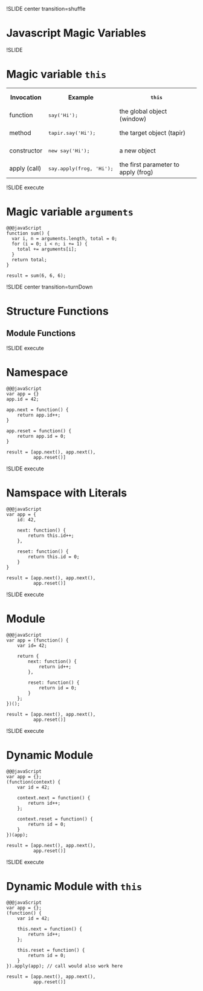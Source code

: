 !SLIDE center transition=shuffle
# Javascript Magic Variables

!SLIDE 
# Magic variable `this`

<table>
<tr>
<th>Invocation</th>
<th>Example</th>
<th><pre>this</pre></th>
</tr>
<tr>
<td>function</td>
<td><pre>say('Hi');</pre></td>
<td>the global object (window)</td>
</tr>
<tr>
<td>method</td>
<td><pre>tapir.say('Hi');</pre></td>
<td>the target object (tapir)</td>
</tr>
<tr>
<td>constructor</td>
<td><pre>new say('Hi');</pre></td>
<td>a new object</td>
</tr>
<tr>
<td>apply (call)</td>
<td><pre>say.apply(frog, 'Hi');</pre></td>
<td>the first parameter to apply (frog)</td>
</tr>
</table>


!SLIDE execute
# Magic variable `arguments`

    @@@javaScript
    function sum() {
      var i, n = arguments.length, total = 0;
      for (i = 0; i < n; i += 1) {
        total += arguments[i];
      }
      return total;
    }
    
    result = sum(6, 6, 6);


!SLIDE center transition=turnDown
# Structure Functions
## Module Functions


!SLIDE execute
# Namespace

    @@@javaScript
    var app = {}
    app.id = 42;

    app.next = function() {
        return app.id++;
    }

    app.reset = function() {
        return app.id = 0;
    }

    result = [app.next(), app.next(),
              app.reset()]




!SLIDE execute
# Namspace with Literals
    @@@javaScript
    var app = {
        id: 42,

        next: function() {
            return this.id++;
        },

        reset: function() {
            return this.id = 0;
        }
    }

    result = [app.next(), app.next(),
              app.reset()]



!SLIDE execute
# Module

    @@@javaScript
    var app = (function() {
        var id= 42;

        return {
            next: function() {
                return id++;
            },

            reset: function() {
                return id = 0;
            }
        };
    })();	

    result = [app.next(), app.next(),
              app.reset()]

!SLIDE execute
# Dynamic Module

    @@@javaScript
    var app = {};
    (function(context) {
        var id = 42;

        context.next = function() {
            return id++;
        };

        context.reset = function() {
            return id = 0;
        }
    })(app);

    result = [app.next(), app.next(),
              app.reset()]

!SLIDE execute
# Dynamic Module with `this`

    @@@javaScript
    var app = {};
    (function() {
        var id = 42;

        this.next = function() {
            return id++;
        };

        this.reset = function() {
            return id = 0;
        }
    }).apply(app); // call would also work here

    result = [app.next(), app.next(),
              app.reset()]


